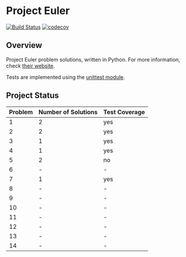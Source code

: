 # Project Euler

[![Build Status](https://travis-ci.org/PhilippSchuette/projecteuler.svg?branch=master)](https://travis-ci.org/PhilippSchuette/projecteuler) [![codecov](https://codecov.io/gh/PhilippSchuette/projecteuler/branch/master/graph/badge.svg)](https://codecov.io/gh/PhilippSchuette/projecteuler)

## Overview

Project Euler problem solutions, written in Python. For more information, check [their website](https://projecteuler.net/).

Tests are implemented using the [unittest module](https://docs.python.org/3/library/unittest.html).


## Project Status

| Problem | Number of Solutions | Test Coverage |
| ------- | ------------------- | ------------- |
|       1 |                   2 |           yes |
|       2 |                   2 |           yes |
|       3 |                   1 |           yes |
|       4 |                   1 |           yes |
|       5 |                   2 |           no  |
|       6 |                   - |             - |
|       7 |                   1 |           yes |
|       8 |                   - |             - |
|       9 |                   - |             - |
|      10 |                   - |             - |
|      11 |                   - |             - |
|      12 |                   - |             - |
|      13 |                   - |             - |
|      14 |                   - |             - |
